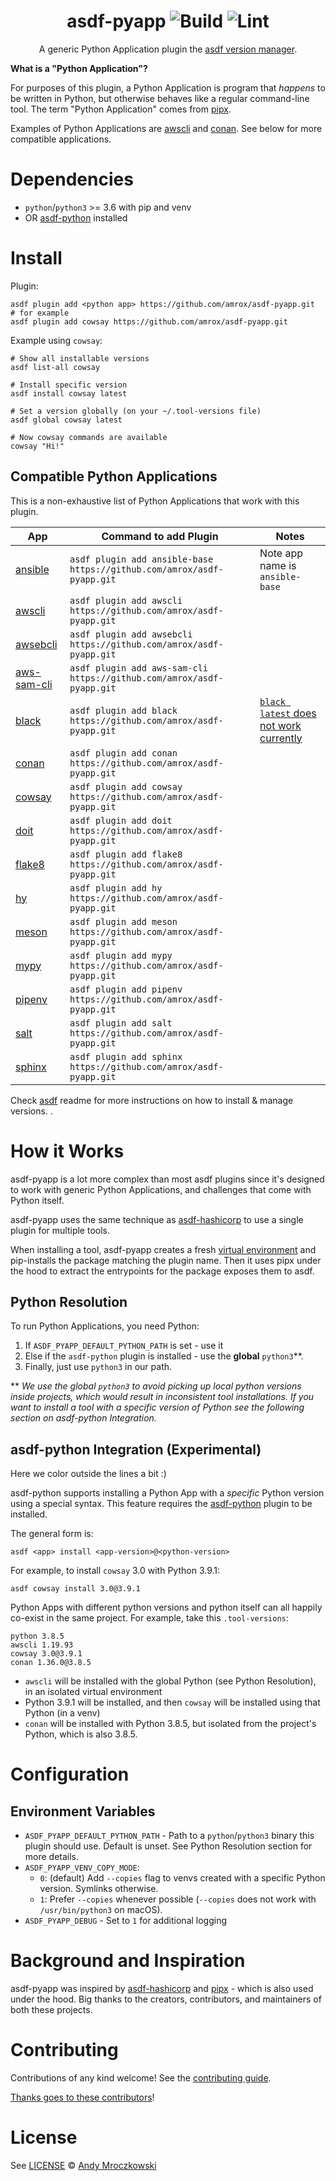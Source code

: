 <div align="center">

# asdf-pyapp ![Build](https://github.com/amrox/asdf-pyapp/workflows/Build/badge.svg) ![Lint](https://github.com/amrox/asdf-pyapp/workflows/Lint/badge.svg)

A generic Python Application plugin the [asdf version manager](https://asdf-vm.com).

</div>

**What is a "Python Application"?**

For purposes of this plugin, a Python Application is program that _happens_ to be written in Python, but otherwise behaves like a regular command-line tool. The term "Python Application" comes from [pipx](https://pypa.github.io/pipx/).

Examples of Python Applications are [awscli](https://pypi.org/project/awscli/) and [conan](https://pypi.org/project/conan/). See below for more compatible applications.

# Dependencies

- `python`/`python3` >= 3.6 with pip and venv
- OR [asdf-python](https://github.com/danhper/asdf-python) installed

# Install

Plugin:

```shell
asdf plugin add <python app> https://github.com/amrox/asdf-pyapp.git
# for example
asdf plugin add cowsay https://github.com/amrox/asdf-pyapp.git
```

Example using `cowsay`:

```shell
# Show all installable versions
asdf list-all cowsay

# Install specific version
asdf install cowsay latest

# Set a version globally (on your ~/.tool-versions file)
asdf global cowsay latest

# Now cowsay commands are available
cowsay "Hi!"
```

## Compatible Python Applications

This is a non-exhaustive list of Python Applications that work with this plugin.

| App                                                  | Command to add Plugin                                                  | Notes                                                                                  |
| ---------------------------------------------------- | ---------------------------------------------------------------------- | -------------------------------------------------------------------------------------- |
| [ansible](https://pypi.org/project/ansible-base/)    | `asdf plugin add ansible-base https://github.com/amrox/asdf-pyapp.git` | Note app name is `ansible-base`                                                        |
| [awscli](https://pypi.org/project/awscli/)           | `asdf plugin add awscli https://github.com/amrox/asdf-pyapp.git`       |                                                                                        |
| [awsebcli](https://pypi.org/project/awsebcli/)       | `asdf plugin add awsebcli https://github.com/amrox/asdf-pyapp.git`     |                                                                                        |
| [aws-sam-cli](https://pypi.org/project/aws-sam-cli/) | `asdf plugin add aws-sam-cli https://github.com/amrox/asdf-pyapp.git`  |                                                                                        |
| [black](https://pypi.org/project/black/)             | `asdf plugin add black https://github.com/amrox/asdf-pyapp.git`        | [`black latest` does not work currently](https://github.com/amrox/asdf-pyapp/issues/2) |
| [conan](https://pypi.org/project/conan/)             | `asdf plugin add conan https://github.com/amrox/asdf-pyapp.git`        |                                                                                        |
| [cowsay](https://pypi.org/project/cowsay/)           | `asdf plugin add cowsay https://github.com/amrox/asdf-pyapp.git`       |                                                                                        |
| [doit](https://pypi.org/project/doit/)               | `asdf plugin add doit https://github.com/amrox/asdf-pyapp.git`         |                                                                                        |
| [flake8](https://pypi.org/project/flake8/)           | `asdf plugin add flake8 https://github.com/amrox/asdf-pyapp.git`       |                                                                                        |
| [hy](https://pypi.org/project/hy/)                   | `asdf plugin add hy https://github.com/amrox/asdf-pyapp.git`           |                                                                                        |
| [meson](https://pypi.org/project/meson/)             | `asdf plugin add meson https://github.com/amrox/asdf-pyapp.git`        |                                                                                        |
| [mypy](https://pypi.org/project/mypy/)               | `asdf plugin add mypy https://github.com/amrox/asdf-pyapp.git`         |                                                                                        |
| [pipenv](https://pypi.org/project/pipenv/)           | `asdf plugin add pipenv https://github.com/amrox/asdf-pyapp.git`       |                                                                                        |
| [salt](https://pypi.org/project/salt/)               | `asdf plugin add salt https://github.com/amrox/asdf-pyapp.git`         |                                                                                        |
| [sphinx](https://pypi.org/project/Sphinx/)           | `asdf plugin add sphinx https://github.com/amrox/asdf-pyapp.git`       |                                                                                        |

Check [asdf](https://github.com/asdf-vm/asdf) readme for more instructions on how to install & manage versions.
.

# How it Works

asdf-pyapp is a lot more complex than most asdf plugins since it's designed to work with generic Python Applications, and challenges that come with Python itself.

asdf-pyapp uses the same technique as [asdf-hashicorp](https://github.com/asdf-community/asdf-hashicorp) to use a single plugin for multiple tools.

When installing a tool, asdf-pyapp creates a fresh [virtual environment](https://docs.python.org/3/tutorial/venv.html) and pip-installs the package matching the plugin name. Then it uses pipx under the hood to extract the entrypoints for the package exposes them to asdf.

## Python Resolution

To run Python Applications, you need Python:

1. If `ASDF_PYAPP_DEFAULT_PYTHON_PATH` is set - use it
1. Else if the `asdf-python` plugin is installed - use the **global** `python3`\*\*.
1. Finally, just use `python3` in our path.

\*\* _We use the global `python3` to avoid picking up local python versions inside projects, which would result in inconsistent tool installations. If you want to install a tool with a specific version of Python see the following section on asdf-python Integration._

## asdf-python Integration (Experimental)

Here we color outside the lines a bit :)

asdf-python supports installing a Python App with a _specific_ Python version using a special syntax. This feature requires the [asdf-python](https://github.com/danhper/asdf-python) plugin to be installed.

The general form is:

```shell
asdf <app> install <app-version>@<python-version>
```

For example, to install `cowsay` 3.0 with Python 3.9.1:

```shell
asdf cowsay install 3.0@3.9.1
```

Python Apps with different python versions and python itself can all happily co-exist in the same project. For example, take this `.tool-versions`:

```shell
python 3.8.5
awscli 1.19.93
cowsay 3.0@3.9.1
conan 1.36.0@3.8.5
```

- `awscli` will be installed with the global Python (see Python Resolution), in an isolated virtual environment
- Python 3.9.1 will be installed, and then `cowsay` will be installed using that Python (in a venv)
- `conan` will be installed with Python 3.8.5, but isolated from the project's Python, which is also 3.8.5.

# Configuration

## Environment Variables

- `ASDF_PYAPP_DEFAULT_PYTHON_PATH` - Path to a `python`/`python3` binary this plugin should use. Default is unset. See Python Resolution section for more details.
- `ASDF_PYAPP_VENV_COPY_MODE`:
  - `0`: (default) Add `--copies` flag to venvs created with a specific Python version. Symlinks otherwise.
  - `1`: Prefer `--copies` whenever possible (`--copies` does not work with `/usr/bin/python3` on macOS).
- `ASDF_PYAPP_DEBUG` - Set to `1` for additional logging

# Background and Inspiration

asdf-pyapp was inspired by [asdf-hashicorp](https://github.com/asdf-community/asdf-hashicorp) and [pipx](https://pypa.github.io/pipx/) - which is also used under the hood. Big thanks to the creators, contributors, and maintainers of both these projects.

# Contributing

Contributions of any kind welcome! See the [contributing guide](contributing.md).

[Thanks goes to these contributors](https://github.com/amrox/asdf-pyapp/graphs/contributors)!

# License

See [LICENSE](LICENSE) © [Andy Mroczkowski](https://github.com/amrox/)
